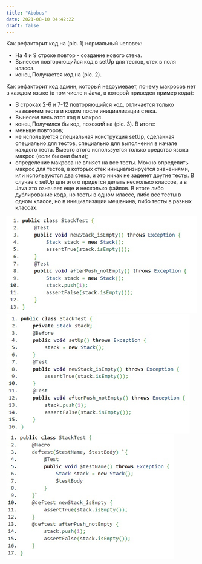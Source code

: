 ```yaml
---
title: "Abobus"
date: 2021-08-10 04:42:22
draft: false
---
```


Как рефакторит код на (pic. 1) нормальный человек:
- На 4 и 9 строке повтор - создание нового стека.
- Вынесем повторяющийся код в setUp для тестов, стек в поля класса.
- конец
Получается код на (pic. 2).

Как рефакторит код админ, который недоумевает, почему макросов нет в каждом языке (в том числе и Java, в которой приведен пример кода):
- В строках 2-6 и 7-12 повторяющийся код, отличается только названием теста и кодом после инициализации стека.
- Вынесем весь этот код в макрос.
- конец
Получился бы код, похожий на (pic. 3).
В итоге:
- меньше повторов;
- не используется специальная конструкция setUp, сделанная специально для тестов, специально для выполнения в начале каждого теста. Вместо этого используется только средство языка макрос (если бы они были);
- определение макроса не влияет на все тесты. Можно определить макрос для тестов, в которых стек инициализируется значениями, или используются два стека, и это никак не заденет другие тесты. В случае с setUp для этого придется делать несколько классов, а в Java это означает еще и несколько файлов. В итоге либо дублирование кода, но тесты в одном классе, либо все тесты в одном классе, но в инициализации мешанина, либо тесты в разных классах.

![](/img/vk/xkyLEhGF40g.jpg)
![](/img/vk/6HZMN5PYQrY.jpg)
![](/img/vk/Z7ytKzGfhmM.jpg)

